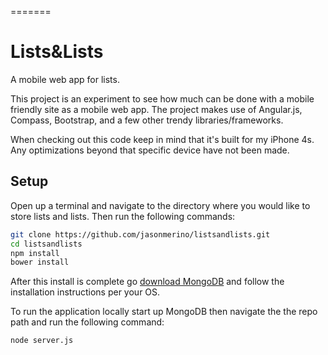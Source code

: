 =======
# Lists&Lists

A mobile web app for lists.

This project is an experiment to see how much can be done with a mobile friendly site as a mobile web app. The project makes use of Angular.js, Compass, Bootstrap, and a few other trendy libraries/frameworks.

When checking out this code keep in mind that it's built for my iPhone 4s. Any optimizations beyond that specific device have not been made.

## Setup

Open up a terminal and navigate to the directory where you would like to store lists and lists. Then run the following commands:

```bash
git clone https://github.com/jasonmerino/listsandlists.git
cd listsandlists
npm install
bower install
```

After this install is complete go [download MongoDB](http://www.mongodb.org/downloads) and follow the installation instructions per your OS.

To run the application locally start up MongoDB then navigate the the repo path and run the following command:

```bash
node server.js
```